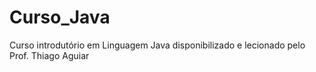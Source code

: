 # Curso_Java
Curso introdutório em Linguagem Java disponibilizado e lecionado pelo Prof. Thiago Aguiar 
